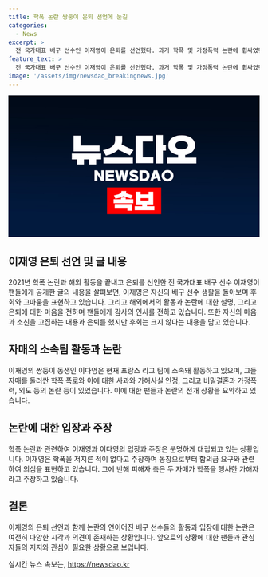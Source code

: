 ```yaml
---
title: 학폭 논란 쌍둥이 은퇴 선언에 눈길
categories:
  - News
excerpt: >
  전 국가대표 배구 선수인 이재영이 은퇴를 선언했다. 과거 학폭 및 가정폭력 논란에 휩싸였던 그는 팬들에게 마음을 전하고, 국내뿐 아니라 해외에서도 뛰기를 바라는 사람들이 많은 것으로 알려졌다. 그러나 그는 해외에서의 선수 생활에 동기부여를 느끼지 못했다며 은퇴를 결정했다. 이재영은 합의에 대해 논의한 것도 있지만, 허위사실에 대해 정정을 받지 못한 채 배구생활을 이어가는 것에 대한 의미를 곰곰히 생각했다고 전했다. 또한, 동생 이다영의 가정폭력 등의 의혹에 대해도 언급했으며, 이에 관련된 논란도 이어지고 있다.
feature_text: >
  전 국가대표 배구 선수인 이재영이 은퇴를 선언했다. 과거 학폭 및 가정폭력 논란에 휩싸였던 그는 팬들에게 마음을 전하고, 국내뿐 아니라 해외에서도 뛰기를 바라는 사람들이 많은 것으로 알려졌다. 그러나 그는 해외에서의 선수 생활에 동기부여를 느끼지 못했다며 은퇴를 결정했다. 이재영은 합의에 대해 논의한 것도 있지만, 허위사실에 대해 정정을 받지 못한 채 배구생활을 이어가는 것에 대한 의미를 곰곰히 생각했다고 전했다. 또한, 동생 이다영의 가정폭력 등의 의혹에 대해도 언급했으며, 이에 관련된 논란도 이어지고 있다.
image: '/assets/img/newsdao_breakingnews.jpg'
---
```


<p><img src="/assets/img/newsdao_breakingnews.jpg" alt="firstkoreanews 속보" /></p>

<h2 data-ke-size="size26">이재영 은퇴 선언 및 글 내용</h2>

<p data-ke-size="size16">2021년 학폭 논란과 해외 활동을 끝내고 은퇴를 선언한 전 국가대표 배구 선수 이재영이 팬들에게 공개한 글의 내용을 살펴보면, 이재영은 자신의 배구 선수 생활을 돌아보며 후회와 고마움을 표현하고 있습니다. 그리고 해외에서의 활동과 논란에 대한 설명, 그리고 은퇴에 대한 마음을 전하며 팬들에게 감사의 인사를 전하고 있습니다. 또한 자신의 마음과 소신을 고집하는 내용과 은퇴를 했지만 후회는 크지 않다는 내용을 담고 있습니다.</p>

<h2 data-ke-size="size26">자매의 소속팀 활동과 논란</h2>

<p data-ke-size="size16">이재영의 쌍둥이 동생인 이다영은 현재 프랑스 리그 팀에 소속돼 활동하고 있으며, 그들 자매를 둘러싼 학폭 폭로와 이에 대한 사과와 가해사실 인정, 그리고 비밀결혼과 가정폭력, 외도 등의 논란 등이 있었습니다. 이에 대한 팬들과 논란의 전개 상황을 요약하고 있습니다.</p>

<h2 data-ke-size="size26">논란에 대한 입장과 주장</h2>

<p data-ke-size="size16">학폭 논란과 관련하여 이재영과 이다영의 입장과 주장은 분명하게 대립되고 있는 상황입니다. 이재영은 학폭을 저지른 적이 없다고 주장하며 동창으로부터 합의금 요구와 관련하여 의심을 표현하고 있습니다. 그에 반해 피해자 측은 두 자매가 학폭을 행사한 가해자라고 주장하고 있습니다.</p>

<h2 data-ke-size="size26">결론</h2>

<p data-ke-size="size16">이재영의 은퇴 선언과 함께 논란의 연이어진 배구 선수들의 활동과 입장에 대한 논란은 여전히 다양한 시각과 의견이 존재하는 상황입니다. 앞으로의 상황에 대한 팬들과 관심자들의 지지와 관심이 필요한 상황으로 보입니다.</p>
실시간 뉴스 속보는, <a href="https://newsdao.kr" rel="dofollow">https://newsdao.kr</a>


